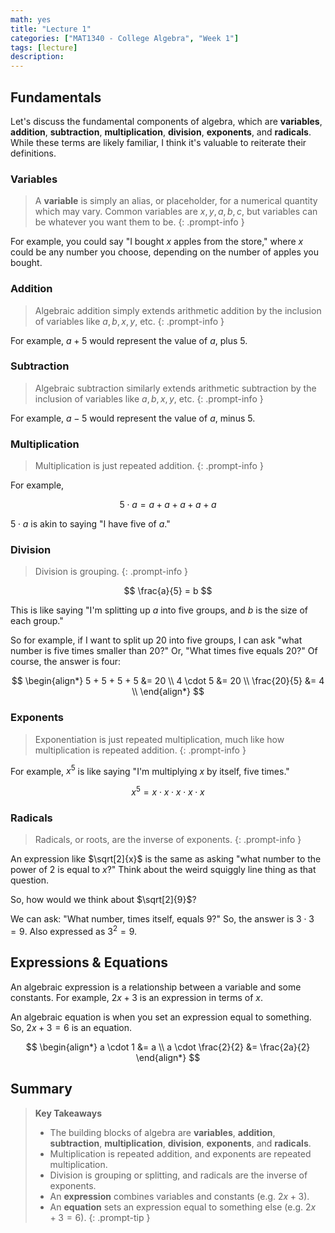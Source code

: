 ```yaml
---
math: yes
title: "Lecture 1"
categories: ["MAT1340 - College Algebra", "Week 1"]
tags: [lecture]
description:
---
```


## Fundamentals

Let's discuss the fundamental components of algebra, which are **variables**, **addition**, **subtraction**, **multiplication**, **division**, **exponents**, and **radicals**. While these terms are likely familiar, I think it's valuable to reiterate their definitions.

### Variables

> A **variable** is simply an alias, or placeholder, for a numerical quantity which may vary. Common variables are $x, y, a, b, c$, but variables can be whatever you want them to be.
{: .prompt-info }

For example, you could say "I bought $x$ apples from the store," where $x$ could be any number you choose, depending on the number of apples you bought.

### Addition

> Algebraic addition simply extends arithmetic addition by the inclusion of variables like $a, b, x, y,$ etc.
{: .prompt-info }

For example, $a+5$ would represent the value of $a$, plus $5$.

### Subtraction

> Algebraic subtraction similarly extends arithmetic subtraction by the inclusion of variables like $a, b, x, y,$ etc.
{: .prompt-info }

For example, $a-5$ would represent the value of $a$, minus $5$.

### Multiplication

> Multiplication is just repeated addition.
{: .prompt-info }

For example,

$$
5 \cdot a = a + a + a + a + a
$$

$5 \cdot a$ is akin to saying "I have five of $a$."

### Division

> Division is grouping.
{: .prompt-info }

$$
\frac{a}{5} = b
$$

This is like saying "I'm splitting up $a$ into five groups, and $b$ is the size of each group."

So for example, if I want to split up $20$ into five groups, I can ask "what number is five times smaller than $20$?" Or, "What times five equals $20$?" Of course, the answer is four:

$$
\begin{align*}
5 + 5 + 5 + 5 &= 20 \\
4 \cdot 5 &= 20 \\
\frac{20}{5} &= 4 \\
\end{align*}
$$

### Exponents

> Exponentiation is just repeated multiplication, much like how multiplication is repeated addition.
{: .prompt-info }

For example, $x^{5}$ is like saying "I'm multiplying $x$ by itself, five times."

$$
x^{5} = x \cdot x \cdot x \cdot x \cdot x
$$

### Radicals

> Radicals, or roots, are the inverse of exponents.
{: .prompt-info }

An expression like $\sqrt[2]{x}$ is the same as asking "what number to the power of $2$ is equal to $x$?" Think about the weird squiggly line thing as that question.

So, how would we think about $\sqrt[2]{9}$?

We can ask: "What number, times itself, equals $9$?" So, the answer is $3 \cdot 3 = 9$. Also expressed as $3^2 = 9$.

## Expressions & Equations

An algebraic expression is a relationship between a variable and some constants. For example, $2x+3$ is an expression in terms of $x$. 

An algebraic equation is when you set an expression equal to something. So, $2x+3 = 6$ is an equation.

$$
\begin{align*}
a \cdot 1 &= a \\
a \cdot \frac{2}{2} &= \frac{2a}{2}
\end{align*}
$$

## Summary

> **Key Takeaways**
> - The building blocks of algebra are **variables**, **addition**, **subtraction**, **multiplication**, **division**, **exponents**, and **radicals**.
> - Multiplication is repeated addition, and exponents are repeated multiplication.
> - Division is grouping or splitting, and radicals are the inverse of exponents.
> - An **expression** combines variables and constants (e.g. $2x+3$).
> - An **equation** sets an expression equal to something else (e.g. $2x+3=6$).
{: .prompt-tip }
